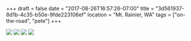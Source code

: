 +++
draft = false 
date = "2017-08-26T16:57:26-07:00"
title = "3d561937-8d1b-4c35-b50e-9fde223106ef"
location = "Mt. Rainier, WA"
tags = ["on-the-road", "pete"]
+++

![](https://d17enza3bfujl8.cloudfront.net/DSCF8285.jpg)
![](https://d17enza3bfujl8.cloudfront.net/DSCF8333.jpg)
![](https://d17enza3bfujl8.cloudfront.net/DSCF8258.jpg)
![](https://d17enza3bfujl8.cloudfront.net/DSCF8262.jpg)
